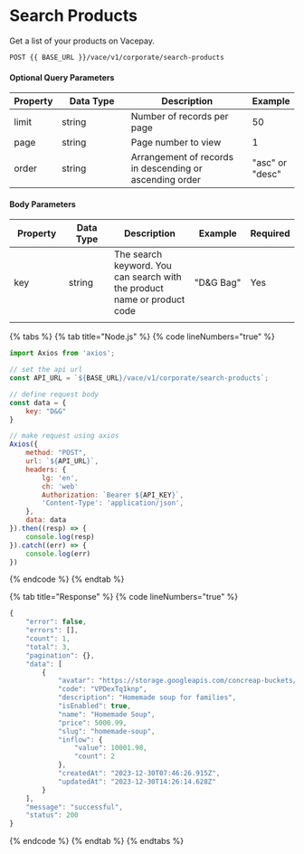 # Search Products

Get a list of your products on Vacepay.&#x20;

```
POST {{ BASE_URL }}/vace/v1/corporate/search-products
```

#### Optional Query Parameters

<table><thead><tr><th>Property</th><th width="158">Data Type</th><th width="279">Description</th><th>Example</th></tr></thead><tbody><tr><td>limit</td><td>string</td><td>Number of records per page</td><td>50</td></tr><tr><td>page</td><td>string</td><td>Page number to view</td><td>1</td></tr><tr><td>order</td><td>string</td><td>Arrangement of records in descending or ascending order</td><td>"asc" or "desc"</td></tr></tbody></table>

#### Body Parameters

<table><thead><tr><th width="135">Property</th><th width="158">Data Type</th><th width="283">Description</th><th width="155">Example</th><th>Required</th></tr></thead><tbody><tr><td>key</td><td>string</td><td>The search keyword. You can search with the product name or product code</td><td>"D&#x26;G Bag"</td><td>Yes</td></tr><tr><td></td><td></td><td></td><td></td><td></td></tr></tbody></table>

{% tabs %}
{% tab title="Node.js" %}
{% code lineNumbers="true" %}
```javascript
import Axios from 'axios';

// set the api url
const API_URL = `${BASE_URL}/vace/v1/corporate/search-products`;

// define request body
const data = {
    key: "D&G"
}

// make request using axios
Axios({
    method: "POST",
    url: `${API_URL}`,
    headers: {
        lg: 'en',
        ch: 'web'
        Authorization: `Bearer ${API_KEY}`,
        'Content-Type': 'application/json',
    },
    data: data
}).then((resp) => {
    console.log(resp)
}).catch((err) => {
    console.log(err)
})
```
{% endcode %}
{% endtab %}

{% tab title="Response" %}
{% code lineNumbers="true" %}
```javascript
{
    "error": false,
    "errors": [],
    "count": 1,
    "total": 3,
    "pagination": {},
    "data": [
        {
            "avatar": "https://storage.googleapis.com/concreap-buckets/product-vpdextq1knp-avatar",
            "code": "VPDexTq1knp",
            "description": "Homemade soup for families",
            "isEnabled": true,
            "name": "Homemade Soup",
            "price": 5000.99,
            "slug": "homemade-soup",
            "inflow": {
                "value": 10001.98,
                "count": 2
            },
            "createdAt": "2023-12-30T07:46:26.915Z",
            "updatedAt": "2023-12-30T14:26:14.628Z"
        }
    ],
    "message": "successful",
    "status": 200
}
```
{% endcode %}
{% endtab %}
{% endtabs %}
